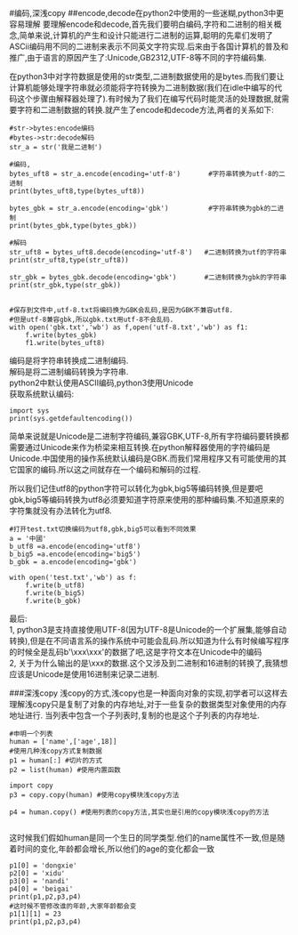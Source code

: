 #编码,深浅copy
##encode,decode在python2中使用的一些迷糊,python3中更容易理解
要理解encode和decode,首先我们要明白编码,字符和二进制的相关概念,简单来说,计算机的产生和设计只能进行二进制的运算,聪明的先辈们发明了ASCii编码用不同的二进制来表示不同英文字符实现.后来由于各国计算机的普及和推广,由于语言的原因产生了:Unicode,GB2312,UTF-8等不同的字符编码集.

在python3中对字符数据是使用的str类型,二进制数据使用的是bytes.而我们要让计算机能够处理字符串就必须能将字符转换为二进制数据(我们在idle中编写的代码这个步骤由解释器处理了).有时候为了我们在编写代码时能灵活的处理数据,就需要字符和二进制数据的转换.就产生了encode和decode方法,两者的关系如下:

```
#str->bytes:encode编码
#bytes->str:decode解码
str_a = str('我是二进制')

#编码,
bytes_uft8 = str_a.encode(encoding='utf-8')       #字符串转换为utf-8的二进制
print(bytes_uft8,type(bytes_uft8))

bytes_gbk = str_a.encode(encoding='gbk')          #字符串转换为gbk的二进制
print(bytes_gbk,type(bytes_gbk))

#解码
str_uft8 = bytes_uft8.decode(encoding='utf-8')   #二进制转换为utf的字符串
print(str_uft8,type(str_uft8))

str_gbk = bytes_gbk.decode(encoding='gbk')       #二进制转换为gbk的字符串
print(str_gbk,type(str_gbk))


#保存到文件中,utf-8.txt将编码换为GBK会乱码,是因为GBK不兼容utf8.
#但是utf-8兼容gbk,所以gbk.txt用utf-8不会乱码.
with open('gbk.txt','wb') as f,open('utf-8.txt','wb') as f1:
    f.write(bytes_gbk)
    f1.write(bytes_uft8)
```
编码是将字符串转换成二进制编码.   
解码是将二进制编码转换为字符串.   
python2中默认使用ASCII编码,python3使用Unicode   
获取系统默认编码:
```
import sys
print(sys.getdefaultencoding())
```

简单来说就是Unicode是二进制字符编码,兼容GBK,UTF-8,所有字符编码要转换都需要通过Unicode来作为桥梁来相互转换.在python解释器使用的字符编码是Unicode.中国使用的操作系统默认编码是GBK.而我们常用程序又有可能使用的其它国家的编码.所以这之间就存在一个编码和解码的过程.

所以我们记住utf8的python字符可以转化为gbk,big5等编码转换,但是要吧gbk,big5等编码转换为utf8必须要知道字符原来使用的那种编码集.不知道原来的字符集就没有办法转化为utf8.
```
#打开test.txt切换编码为utf8,gbk,big5可以看到不同效果
a = '中國'
b_utf8 =a.encode(encoding='utf8')
b_big5 =a.encode(encoding='big5')
b_gbk = a.encode(encoding='gbk')

with open('test.txt','wb') as f:
    f.write(b_utf8)
    f.write(b_big5)
    f.write(b_gbk)
```



最后:   
1, python3是支持直接使用UTF-8(因为UTF-8是Unicode的一个扩展集,能够自动转换),但是在不同语言系的操作系统中可能会乱码.所以知道为什么有时候编写程序的时候全是乱码b'\xxx\xxx'的数据了吧,这是字符文本在Unicode中的编码  
2, 关于为什么输出的是\xxx的数据.这个又涉及到二进制和16进制的转换了,我猜想应该是Unicode是使用16进制来记录二进制.

###深浅copy
浅copy的方式,浅copy也是一种面向对象的实现,初学者可以这样去理解浅copy只是复制了对象的内存地址,对于一些复杂的数据类型对象使用的内存地址进行.
当列表中包含一个子列表时,复制的也是这个子列表的内存地址.
```
#申明一个列表
human = ['name',['age',18]]
#使用几种浅copy方式复制数据
p1 = human[:] #切片的方式
p2 = list(human) #使用内置函数

import copy
p3 = copy.copy(human) #使用copy模块浅copy方法

p4 = human.copy() #使用列表的copy方法,其实也是引用的copy模块浅copy的方法 


```
这时候我们假如human是同一个生日的同学类型.他们的name属性不一致,但是随着时间的变化,年龄都会增长,所以他们的age的变化都会一致

```
p1[0] = 'dongxie'
p2[0] = 'xidu'
p3[0] = 'nandi'
p4[0] = 'beigai'
print(p1,p2,p3,p4)
#这时候不管修改谁的年龄,大家年龄都会变
p1[1][1] = 23
print(p1,p2,p3,p4)

```